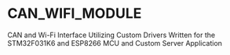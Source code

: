 # CAN_WIFI_MODULE
CAN and Wi-Fi Interface Utilizing Custom Drivers Written for the STM32F031K6 and ESP8266 MCU and Custom Server Application
